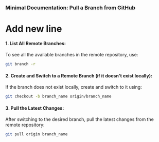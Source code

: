 ### **Minimal Documentation: Pull a Branch from GitHub**
# Add new line
#### **1. List All Remote Branches**:

To see all the available branches in the remote repository, use:

```bash
git branch -r
```

#### **2. Create and Switch to a Remote Branch (if it doesn't exist locally)**:

If the branch does not exist locally, create and switch to it using:

```bash
git checkout -b branch_name origin/branch_name
```

#### **3. Pull the Latest Changes**:

After switching to the desired branch, pull the latest changes from the remote repository:

```bash
git pull origin branch_name
```
